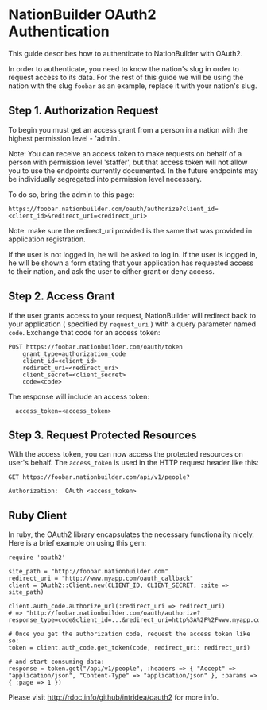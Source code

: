 # NationBuilder OAuth2 Authentication

This guide describes how to authenticate to NationBuilder with OAuth2.

In order to authenticate, you need to know the nation's slug in order to request access to its data. For the rest of this guide we will be using the nation with the slug `foobar` as an example, replace it with your nation's slug.

## Step 1. Authorization Request

To begin you must get an access grant from a person in a nation with the highest permission level - 'admin'.

Note: You can receive an access token to make requests on behalf of a person with permission level 'staffer', but that access token will not allow you to use the endpoints currently documented.  In the future endpoints may be individually segregated into permission level necessary.

To do so, bring the admin to this page:

```
https://foobar.nationbuilder.com/oauth/authorize?client_id=<client_id>&redirect_uri=<redirect_uri>
```

Note: make sure the redirect_uri provided is the same that was provided in application registration.

If the user is not logged in, he will be asked to log in. If the user is logged in, he will be shown a form stating that your application has requested access to their nation, and ask the user to either grant or deny access.


## Step 2. Access Grant

If the user grants access to your request, NationBuilder will redirect back to your application ( specified by `request_uri` ) with a query parameter named `code`.  Exchange that code for an access token:


```
POST https://foobar.nationbuilder.com/oauth/token
    grant_type=authorization_code
    client_id=<client_id>
    redirect_uri=<redirect_uri>
    client_secret=<client_secret>
    code=<code>
```

The response will include an access token:

```
  access_token=<access_token>
```

## Step 3. Request Protected Resources

With the access token, you can now access the protected resources on user's behalf. The `access_token` is used in the HTTP request header like this:


```
GET https://foobar.nationbuilder.com/api/v1/people?

Authorization:  OAuth <access_token>
```

## Ruby Client

In ruby, the OAuth2 library encapsulates the necessary functionality nicely. Here is a brief example on using this gem:

```
require 'oauth2'

site_path = "http://foobar.nationbuilder.com"
redirect_uri = "http://www.myapp.com/oauth_callback"
client = OAuth2::Client.new(CLIENT_ID, CLIENT_SECRET, :site => site_path)

client.auth_code.authorize_url(:redirect_uri => redirect_uri)
# => "http://foobar.nationbuilder.com/oauth/authorize?response_type=code&client_id=...&redirect_uri=http%3A%2F%2Fwww.myapp.com%2Foauth_callback"

# Once you get the authorization code, request the access token like so:
token = client.auth_code.get_token(code, redirect_uri: redirect_uri)

# and start consuming data:
response = token.get("/api/v1/people", :headers => { "Accept" => "application/json", "Content-Type" => "application/json" }, :params => { :page => 1 })
```

Please visit http://rdoc.info/github/intridea/oauth2 for more info.
